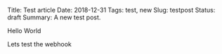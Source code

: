 Title: Test article
Date: 2018-12-31
Tags: test, new
Slug: testpost
Status: draft
Summary: A new test post.

Hello World

Lets test the webhook

